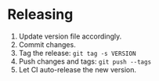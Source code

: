 
# Releasing

1. Update version file accordingly.
2. Commit changes.
3. Tag the release: `git tag -s VERSION`
4. Push changes and tags: `git push --tags`
5. Let CI auto-release the new version.